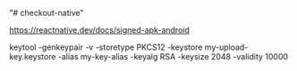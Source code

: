 "# checkout-native" 

https://reactnative.dev/docs/signed-apk-android

keytool -genkeypair -v -storetype PKCS12 -keystore my-upload-key.keystore -alias my-key-alias -keyalg RSA -keysize 2048 -validity 10000